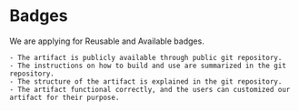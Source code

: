 # Badges

We are applying for Reusable and Available badges.

```
- The artifact is publicly available through public git repository.
- The instructions on how to build and use are summarized in the git repository.
- The structure of the artifact is explained in the git repository.
- The artifact functional correctly, and the users can customized our artifact for their purpose.
```


